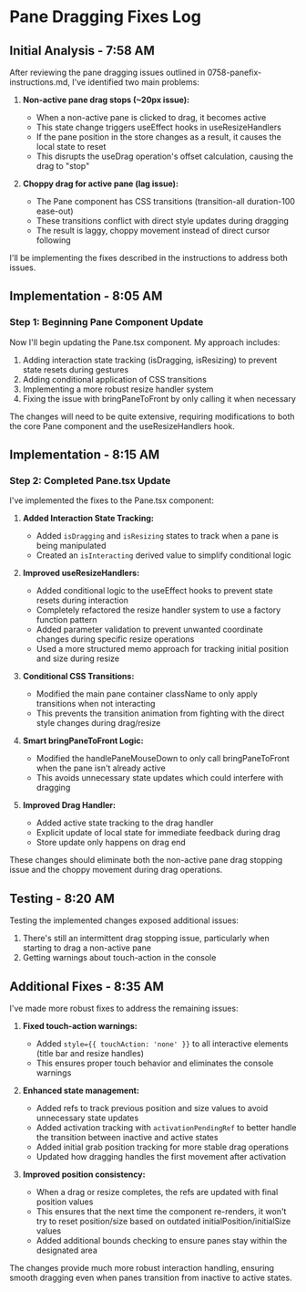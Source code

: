 # Pane Dragging Fixes Log

## Initial Analysis - 7:58 AM

After reviewing the pane dragging issues outlined in 0758-panefix-instructions.md, I've identified two main problems:

1. **Non-active pane drag stops (~20px issue):**
   - When a non-active pane is clicked to drag, it becomes active
   - This state change triggers useEffect hooks in useResizeHandlers
   - If the pane position in the store changes as a result, it causes the local state to reset
   - This disrupts the useDrag operation's offset calculation, causing the drag to "stop"

2. **Choppy drag for active pane (lag issue):**
   - The Pane component has CSS transitions (transition-all duration-100 ease-out)
   - These transitions conflict with direct style updates during dragging
   - The result is laggy, choppy movement instead of direct cursor following

I'll be implementing the fixes described in the instructions to address both issues.

## Implementation - 8:05 AM

### Step 1: Beginning Pane Component Update

Now I'll begin updating the Pane.tsx component. My approach includes:

1. Adding interaction state tracking (isDragging, isResizing) to prevent state resets during gestures
2. Adding conditional application of CSS transitions
3. Implementing a more robust resize handler system
4. Fixing the issue with bringPaneToFront by only calling it when necessary

The changes will need to be quite extensive, requiring modifications to both the core Pane component and the useResizeHandlers hook.

## Implementation - 8:15 AM

### Step 2: Completed Pane.tsx Update

I've implemented the fixes to the Pane.tsx component:

1. **Added Interaction State Tracking:**
   - Added `isDragging` and `isResizing` states to track when a pane is being manipulated
   - Created an `isInteracting` derived value to simplify conditional logic

2. **Improved useResizeHandlers:**
   - Added conditional logic to the useEffect hooks to prevent state resets during interaction
   - Completely refactored the resize handler system to use a factory function pattern
   - Added parameter validation to prevent unwanted coordinate changes during specific resize operations
   - Used a more structured memo approach for tracking initial position and size during resize

3. **Conditional CSS Transitions:**
   - Modified the main pane container className to only apply transitions when not interacting
   - This prevents the transition animation from fighting with the direct style changes during drag/resize

4. **Smart bringPaneToFront Logic:**
   - Modified the handlePaneMouseDown to only call bringPaneToFront when the pane isn't already active
   - This avoids unnecessary state updates which could interfere with dragging

5. **Improved Drag Handler:**
   - Added active state tracking to the drag handler
   - Explicit update of local state for immediate feedback during drag
   - Store update only happens on drag end

These changes should eliminate both the non-active pane drag stopping issue and the choppy movement during drag operations.

## Testing - 8:20 AM

Testing the implemented changes exposed additional issues:

1. There's still an intermittent drag stopping issue, particularly when starting to drag a non-active pane
2. Getting warnings about touch-action in the console

## Additional Fixes - 8:35 AM

I've made more robust fixes to address the remaining issues:

1. **Fixed touch-action warnings:**
   - Added `style={{ touchAction: 'none' }}` to all interactive elements (title bar and resize handles)
   - This ensures proper touch behavior and eliminates the console warnings

2. **Enhanced state management:**
   - Added refs to track previous position and size values to avoid unnecessary state updates
   - Added activation tracking with `activationPendingRef` to better handle the transition between inactive and active states
   - Added initial grab position tracking for more stable drag operations
   - Updated how dragging handles the first movement after activation

3. **Improved position consistency:**
   - When a drag or resize completes, the refs are updated with final position values
   - This ensures that the next time the component re-renders, it won't try to reset position/size based on outdated initialPosition/initialSize values
   - Added additional bounds checking to ensure panes stay within the designated area

The changes provide much more robust interaction handling, ensuring smooth dragging even when panes transition from inactive to active states.